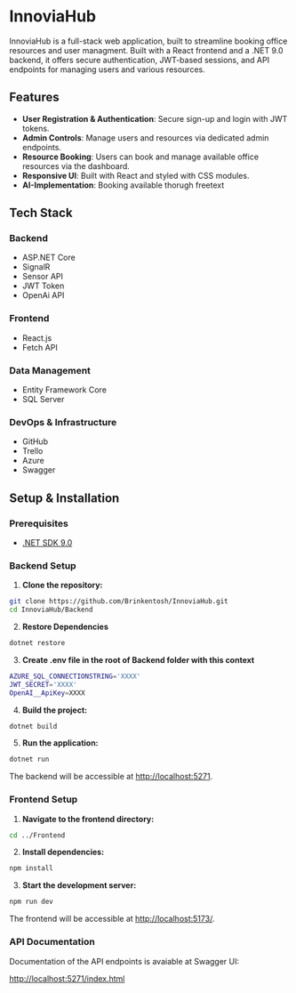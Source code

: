 # InnoviaHub

InnoviaHub is a full-stack web application, built to streamline booking office resources and user managment.
Built with a React frontend and a .NET 9.0 backend, it offers secure authentication, JWT-based sessions, and API endpoints for managing users and various resources.

## Features

- **User Registration & Authentication**: Secure sign-up and login with JWT tokens.
- **Admin Controls**: Manage users and resources via dedicated admin endpoints.
- **Resource Booking**: Users can book and manage available office resources via the dashboard.
- **Responsive UI**: Built with React and styled with CSS modules.
- **AI-Implementation**: Booking available thorugh freetext

## Tech Stack

### Backend

- ASP.NET Core
- SignalR
- Sensor API
- JWT Token
- OpenAi API

### Frontend

- React.js
- Fetch API

### Data Management

- Entity Framework Core
- SQL Server

### DevOps & Infrastructure

- GitHub
- Trello
- Azure
- Swagger

## Setup & Installation

### Prerequisites

- [.NET SDK 9.0](https://dotnet.microsoft.com/download/dotnet/9.0)

### Backend Setup

1. **Clone the repository:**

```bash
git clone https://github.com/Brinkentosh/InnoviaHub.git
cd InnoviaHub/Backend 
```

2. **Restore Dependencies**

```bash
dotnet restore
```

3. **Create .env file in the root of Backend folder with this context**
```bash
AZURE_SQL_CONNECTIONSTRING='XXXX'
JWT_SECRET='XXXX'
OpenAI__ApiKey=XXXX
```

4. **Build the project:**

```bash
dotnet build
```

5. **Run the application:**

```bash
dotnet run
```

The backend will be accessible at <http://localhost:5271>.

### Frontend Setup

1. **Navigate to the frontend directory:**

```bash
cd ../Frontend
```

2. **Install dependencies:**

```bash
npm install
```

3. **Start the development server:**

```bash
npm run dev
```

The frontend will be accessible at <http://localhost:5173/>.

### API Documentation

Documentation of the API endpoints is avaiable at Swagger UI:

<http://localhost:5271/index.html>
